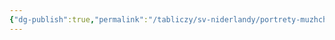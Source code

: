 ```yaml
---
{"dg-publish":true,"permalink":"/tabliczy/sv-niderlandy/portrety-muzhchin/","dgPassFrontmatter":true}
---
```



